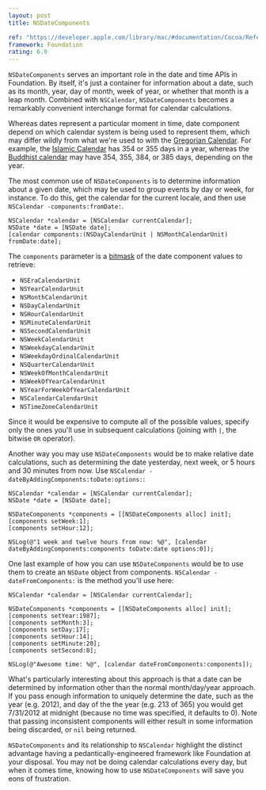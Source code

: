 ```yaml
---
layout: post
title: NSDateComponents

ref: "https://developer.apple.com/library/mac/#documentation/Cocoa/Reference/Foundation/Classes/NSDateComponents_Class/Reference/Reference.html"
framework: Foundation
rating: 6.9
---
```


`NSDateComponents` serves an important role in the date and time APIs in Foundation. By itself, it's just a container for information about a date, such as its month, year, day of month, week of year, or whether that month is a leap month. Combined with `NSCalendar`, `NSDateComponents` becomes a remarkably convenient interchange format for calendar calculations.

Whereas dates represent a particular moment in time, date component depend on which calendar system is being used to represent them, which may differ wildly from what we're used to with the [Gregorian Calendar](http://en.wikipedia.org/wiki/Gregorian_calendar). For example, the [Islamic Calendar](http://en.wikipedia.org/wiki/Islamic_calendar) has 354 or 355 days in a year, whereas the [Buddhist calendar](http://en.wikipedia.org/wiki/Buddhist_calendar) may have 354, 355, 384, or 385 days, depending on the year.

The most common use of `NSDateComponents` is to determine information about a given date, which may be used to group events by day or week, for instance. To do this, get the calendar for the current locale, and then use `NSCalendar -components:fromDate:`.


    NSCalendar *calendar = [NSCalendar currentCalendar];
    NSDate *date = [NSDate date];
    [calendar components:(NSDayCalendarUnit | NSMonthCalendarUnit) fromDate:date];


The `components` parameter is a [bitmask](http://en.wikipedia.org/wiki/Bitmask) of the date component values to retrieve:

- `NSEraCalendarUnit`
- `NSYearCalendarUnit`
- `NSMonthCalendarUnit`
- `NSDayCalendarUnit`
- `NSHourCalendarUnit`
- `NSMinuteCalendarUnit`
- `NSSecondCalendarUnit`
- `NSWeekCalendarUnit`
- `NSWeekdayCalendarUnit`
- `NSWeekdayOrdinalCalendarUnit`
- `NSQuarterCalendarUnit`
- `NSWeekOfMonthCalendarUnit`
- `NSWeekOfYearCalendarUnit`
- `NSYearForWeekOfYearCalendarUnit`
- `NSCalendarCalendarUnit`
- `NSTimeZoneCalendarUnit`

Since it would be expensive to compute all of the possible values, specify only the ones you'll use in subsequent calculations (joining with `|`, the bitwise `OR` operator).

Another way you may use `NSDateComponents` would be to make relative date calculations, such as determining the date yesterday, next week, or 5 hours and 30 minutes from now. Use `NSCalendar -dateByAddingComponents:toDate:options:`:


    NSCalendar *calendar = [NSCalendar currentCalendar];
    NSDate *date = [NSDate date];
    
    NSDateComponents *components = [[NSDateComponents alloc] init];
    [components setWeek:1];
    [components setHour:12];
    
    NSLog(@"1 week and twelve hours from now: %@", [calendar dateByAddingComponents:components toDate:date options:0]);


One last example of how you can use `NSDateComponents` would be to use them to create an `NSDate` object from components. `NSCalendar -dateFromComponents:` is the method you'll use here:


    NSCalendar *calendar = [NSCalendar currentCalendar];
        
    NSDateComponents *components = [[NSDateComponents alloc] init];
    [components setYear:1987];
    [components setMonth:3];
    [components setDay:17];
    [components setHour:14];
    [components setMinute:20];
    [components setSecond:0];
    
    NSLog(@"Awesome time: %@", [calendar dateFromComponents:components]);


What's particularly interesting about this approach is that a date can be determined by information other than the normal month/day/year approach. If you pass enough information to uniquely determine the date, such as the year (e.g. 2012), and day of the the year (e.g. 213 of 365) you would get 7/31/2012 at midnight (because no time was specified, it defaults to 0). Note that passing inconsistent components will either result in some information being discarded, or `nil` being returned. 

`NSDateComponents` and its relationship to `NSCalendar` highlight the distinct advantage having a pedantically-engineered framework like Foundation at your disposal. You may not be doing calendar calculations every day, but when it comes time, knowing how to use `NSDateComponents` will save you eons of frustration.
